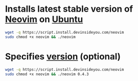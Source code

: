 # Installs latest stable version of [Neovim](https://neovim.io/) on [Ubuntu](https://www.ubuntu.com/)

```bash
wget -q https://script.install.devinsideyou.com/neovim
sudo chmod +x neovim && ./neovim
```

# Specifies [version](https://github.com/neovim/neovim/releases) (optional)

```bash
wget -q https://script.install.devinsideyou.com/neovim
sudo chmod +x neovim && ./neovim 0.4.3
```
